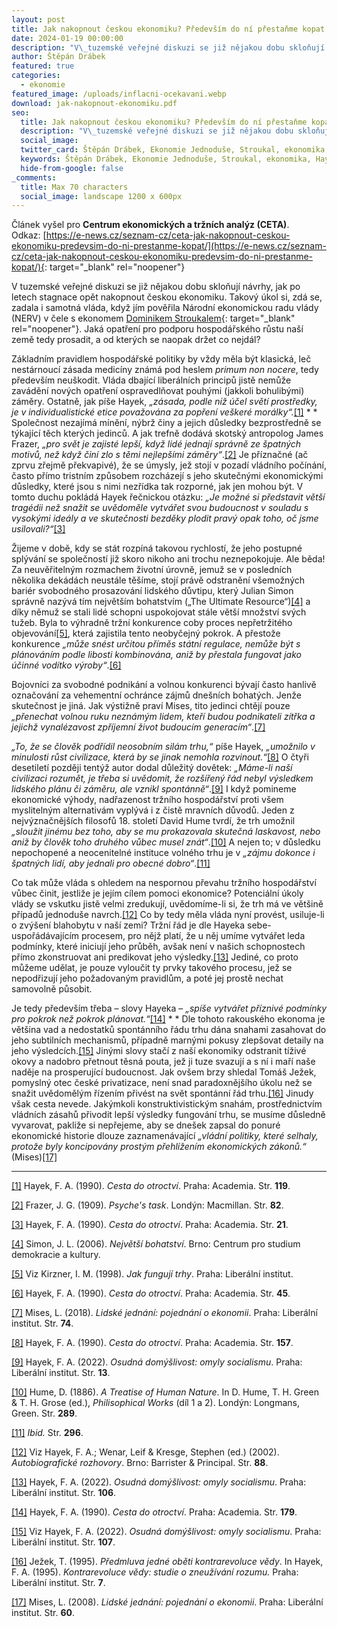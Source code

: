 ```yaml
---
layout: post
title: Jak nakopnout českou ekonomiku? Především do ní přestaňme kopat!
date: 2024-01-19 00:00:00
description: "V\_tuzemské veřejné diskuzi se již nějakou dobu skloňují návrhy, jak po letech stagnace opět nakopnout českou ekonomiku. Jaká opatření pro podporu hospodářského růstu naší země tedy prosadit, a od kterých se naopak držet co nejdál?"
author: Štěpán Drábek
featured: true
categories:
  - ekonomie
featured_image: /uploads/inflacni-ocekavani.webp
download: jak-nakopnout-ekonomiku.pdf
seo:
  title: Jak nakopnout českou ekonomiku? Především do ní přestaňme kopat!
  description: "V\_tuzemské veřejné diskuzi se již nějakou dobu skloňují návrhy, jak po letech stagnace opět nakopnout českou ekonomiku. Jaká opatření pro podporu hospodářského růstu naší země tedy prosadit, a od kterých se naopak držet co nejdál?"
  social_image:
  twitter_card: Štěpán Drábek, Ekonomie Jednoduše, Stroukal, ekonomika, Hayek, Mises, CETA
  keywords: Štěpán Drábek, Ekonomie Jednoduše, Stroukal, ekonomika, Hayek, Mises, CETA
  hide-from-google: false
_comments:
  title: Max 70 characters
  social_image: landscape 1200 x 600px
---
```

Článek vyšel pro&nbsp;**Centrum ekonomických a tržních analýz (CETA)**. Odkaz:&nbsp;[https://e-news.cz/seznam-cz/ceta-jak-nakopnout-ceskou-ekonomiku-predevsim-do-ni-prestanme-kopat/](https://e-news.cz/seznam-cz/ceta-jak-nakopnout-ceskou-ekonomiku-predevsim-do-ni-prestanme-kopat/){: target="_blank" rel="noopener"}



V tuzemské veřejné diskuzi se již nějakou dobu skloňují návrhy, jak po letech stagnace opět nakopnout českou ekonomiku. Takový úkol si, zdá se, zadala i samotná vláda, když jím pověřila Národní ekonomickou radu vlády (NERV) v čele s ekonomem [Dominikem Stroukalem](https://twitter.com/Stroukal/status/1695676244203868197){: target="_blank" rel="noopener"}. Jaká opatření pro podporu hospodářského růstu naší země tedy prosadit, a od kterých se naopak držet co nejdál?



Základním pravidlem hospodářské politiky by vždy měla být klasická, leč nestárnoucí zásada medicíny známá pod heslem *primum non nocere*, tedy především neuškodit. Vláda dbající liberálních principů jistě nemůže zavádění nových opatření ospravedlňovat pouhými (jakkoli bohulibými) záměry. Ostatně, jak píše Hayek, *„zásada, podle níž účel světí prostředky, je v individualistické etice považována za popření veškeré morálky“.*[\[1\]](#_ftn1) * * Společnost nezajímá mínění, nýbrž činy a jejich důsledky bezprostředně se týkající těch kterých jedinců. A jak trefně dodává skotský antropolog James Frazer, *„pro svět je zajisté lepší, když lidé jednají správně ze špatných motivů, než když činí zlo s těmi nejlepšími záměry“*.[\[2\]](#_ftn2) Je příznačné (ač zprvu zřejmě překvapivé), že se úmysly, jež stojí v pozadí vládního počínání, často přímo tristním způsobem rozcházejí s jeho skutečnými ekonomickými důsledky, které jsou s nimi nezřídka tak rozporné, jak jen mohou být. V tomto duchu pokládá Hayek řečnickou otázku: *„Je možné si představit větší tragédii než snažit se uvědoměle vytvářet svou budoucnost v souladu s vysokými ideály a ve skutečnosti bezděky plodit pravý opak toho, oč jsme usilovali?“*[\[3\]](#_ftn3)



Žijeme v době, kdy se stát rozpíná takovou rychlostí, že jeho postupné splývání se společností již skoro nikoho ani trochu neznepokojuje. Ale běda! Za neuvěřitelným rozmachem životní úrovně, jemuž se v posledních několika dekádách neustále těšíme, stojí právě odstranění všemožných bariér svobodného prosazování lidského důvtipu, který Julian Simon správně nazývá tím největším bohatstvím („The Ultimate Resource“)[\[4\]](#_ftn4) a díky němuž se stali lidé schopni uspokojovat stále větší množství svých tužeb. Byla to výhradně tržní konkurence coby proces nepřetržitého objevování[\[5\]](#_ftn5), která zajistila tento neobyčejný pokrok. A přestože konkurence *„může snést určitou příměs státní regulace, nemůže být s plánováním podle libosti kombinována, aniž by přestala fungovat jako účinné vodítko výroby“*.[\[6\]](#_ftn6)



Bojovníci za svobodné podnikání a volnou konkurenci bývají často hanlivě označování za vehementní ochránce zájmů dnešních bohatých. Jenže skutečnost je jiná. Jak výstižně praví Mises, tito jedinci chtějí pouze *„přenechat volnou ruku neznámým lidem, kteří budou podnikateli zítřka a jejichž vynalézavost zpříjemní život budoucím generacím“*.[\[7\]](#_ftn7)



*„To, že se člověk podřídil neosobním silám trhu,“* píše Hayek, *„umožnilo v minulosti růst civilizace, která by se jinak nemohla rozvinout.“*[\[8\]](#_ftn8) O čtyři desetiletí později tentýž autor dodal důležitý dovětek: *„Máme-li naší civilizaci rozumět, je třeba si uvědomit, že rozšířený řád nebyl výsledkem lidského plánu či záměru, ale vznikl spontánně“*.[\[9\]](#_ftn9) I když pomineme ekonomické výhody, nadřazenost tržního hospodářství proti všem myslitelným alternativám vyplývá i z čistě mravních důvodů. Jeden z nejvýznačnějších filosofů 18. století David Hume tvrdí, že trh umožnil *„sloužit jinému bez toho, aby se mu prokazovala skutečná laskavost, nebo aniž by člověk toho druhého vůbec musel znát“*.[\[10\]](#_ftn10) A nejen to; v důsledku nepochopené a neocenitelné instituce volného trhu je v *„zájmu dokonce i špatných lidí, aby jednali pro obecné dobro“*.[\[11\]](#_ftn11)



Co tak může vláda s ohledem na nespornou převahu tržního hospodářství vůbec činit, jestliže je jejím cílem pomoci ekonomice? Potenciální úkoly vlády se vskutku jistě velmi zredukují, uvědomíme-li si, že trh má ve většině případů jednoduše navrch.[\[12\]](#_ftn12) Co by tedy měla vláda nyní provést, usiluje-li o zvýšení blahobytu v naší zemi? Tržní řád je dle Hayeka sebe-uspořádávajícím procesem, pro nějž platí, že u něj umíme vytvářet leda podmínky, které iniciují jeho průběh, avšak není v našich schopnostech přímo zkonstruovat ani predikovat jeho výsledky.[\[13\]](#_ftn13) Jediné, co proto můžeme udělat, je pouze vyloučit ty prvky takového procesu, jež se nepodřizují jeho požadovaným pravidlům, a poté jej prostě nechat samovolně působit.



Je tedy především třeba – slovy Hayeka – *„spíše vytvářet příznivé podmínky pro pokrok než pokrok plánovat.“*[\[14\]](#_ftn14) * * Dle tohoto rakouského ekonoma je většina vad a nedostatků spontánního řádu trhu dána snahami zasahovat do jeho subtilních mechanismů, případně marnými pokusy zlepšovat detaily na jeho výsledcích.[\[15\]](#_ftn15) Jinými slovy stačí z naší ekonomiky odstranit tíživé okovy a nadobro přetnout těsná pouta, jež ji tuze svazují a s ní i maří naše naděje na prosperující budoucnost. Jak ovšem brzy shledal Tomáš Ježek, pomyslný otec české privatizace, není snad paradoxnějšího úkolu než se snažit uvědomělým řízením přivést na svět spontánní řád trhu.[\[16\]](#_ftn16) Jinudy však cesta nevede. Jakýmkoli konstruktivistickým snahám, prostřednictvím vládních zásahů přivodit lepší výsledky fungování trhu, se musíme důsledně vyvarovat, pakliže si nepřejeme, aby se dnešek zapsal do ponuré ekonomické historie dlouze zaznamenávající *„vládní politiky, které selhaly, protože byly koncipovány prostým přehlížením ekonomických zákonů.“* (Mises)[\[17\]](#_ftn17)



---

[\[1\]](applewebdata://B7D9BC46-B7BF-4DE2-ABC6-89972539D5E0#_ftnref1) Hayek, F. A. (1990). *Cesta do otroctví*. Praha: Academia. Str. **119**.

[\[2\]](applewebdata://B7D9BC46-B7BF-4DE2-ABC6-89972539D5E0#_ftnref2) Frazer, J. G. (1909). *Psyche's task*. Londýn: Macmillan. Str. **82**.

[\[3\]](applewebdata://B7D9BC46-B7BF-4DE2-ABC6-89972539D5E0#_ftnref3) Hayek, F. A. (1990). *Cesta do otroctví*. Praha: Academia. Str. **21**.

[\[4\]](applewebdata://B7D9BC46-B7BF-4DE2-ABC6-89972539D5E0#_ftnref4) Simon, J. L. (2006). *Největší bohatství*. Brno: Centrum pro studium demokracie a kultury.

[\[5\]](applewebdata://B7D9BC46-B7BF-4DE2-ABC6-89972539D5E0#_ftnref5) Viz Kirzner, I. M. (1998). *Jak fungují trhy*. Praha: Liberální institut.

[\[6\]](applewebdata://B7D9BC46-B7BF-4DE2-ABC6-89972539D5E0#_ftnref6) Hayek, F. A. (1990). *Cesta do otroctví*. Praha: Academia. Str. **45**.

[\[7\]](applewebdata://B7D9BC46-B7BF-4DE2-ABC6-89972539D5E0#_ftnref7) Mises, L. (2018). *Lidské jednání: pojednání o ekonomii*. Praha: Liberální institut. Str. **74**.

[\[8\]](applewebdata://B7D9BC46-B7BF-4DE2-ABC6-89972539D5E0#_ftnref8) Hayek, F. A. (1990). *Cesta do otroctví*. Praha: Academia. Str. **157**.

[\[9\]](applewebdata://B7D9BC46-B7BF-4DE2-ABC6-89972539D5E0#_ftnref9) Hayek, F. A. (2022). *Osudná domýšlivost: omyly socialismu*. Praha: Liberální institut. Str. **13**.

[\[10\]](applewebdata://B7D9BC46-B7BF-4DE2-ABC6-89972539D5E0#_ftnref10) Hume, D. (1886). *A Treatise of Human Nature*. In D. Hume, T. H. Green & T. H. Grose (ed.), *Philisophical Works* (díl 1 a 2). Londýn: Longmans, Green. Str. **289**.

[\[11\]](applewebdata://B7D9BC46-B7BF-4DE2-ABC6-89972539D5E0#_ftnref11) *Ibid.* Str. **296**.

[\[12\]](applewebdata://B7D9BC46-B7BF-4DE2-ABC6-89972539D5E0#_ftnref12) Viz Hayek, F. A.; Wenar, Leif & Kresge, Stephen (ed.) (2002). *Autobiografické rozhovory*. Brno: Barrister & Principal. Str. **88**.

[\[13\]](applewebdata://B7D9BC46-B7BF-4DE2-ABC6-89972539D5E0#_ftnref13) Hayek, F. A. (2022). *Osudná domýšlivost: omyly socialismu*. Praha: Liberální institut. Str. **106**.

[\[14\]](applewebdata://B7D9BC46-B7BF-4DE2-ABC6-89972539D5E0#_ftnref14) Hayek, F. A. (1990). *Cesta do otroctví*. Praha: Academia. Str. **179**.

[\[15\]](applewebdata://B7D9BC46-B7BF-4DE2-ABC6-89972539D5E0#_ftnref15) Viz Hayek, F. A. (2022). *Osudná domýšlivost: omyly socialismu*. Praha: Liberální institut. Str. **107**.

[\[16\]](applewebdata://B7D9BC46-B7BF-4DE2-ABC6-89972539D5E0#_ftnref16) Ježek, T. (1995). *Předmluva jedné oběti kontrarevoluce vědy*. In Hayek, F. A. (1995). *Kontrarevoluce vědy: studie o zneužívání rozumu.* Praha: Liberální institut. Str. **7**.

[\[17\]](applewebdata://B7D9BC46-B7BF-4DE2-ABC6-89972539D5E0#_ftnref17) Mises, L. (2008). *Lidské jednání: pojednání o ekonomii*. Praha: Liberální institut. Str. **60**.